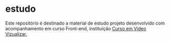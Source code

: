 # estudo
Este repositório é destinado a material de estudo
projeto desenvolvido com acompanhamento em curso Front-end, instituição <a href="https://cursoemvideo.com">Curso em Video</a>
<a href="https://jrneryr.github.io/estudo/google-glass-project/">Vizualizar.</a>
